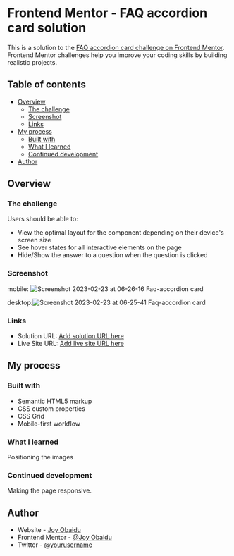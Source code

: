 # Frontend Mentor - FAQ accordion card solution

This is a solution to the [FAQ accordion card challenge on Frontend Mentor](https://www.frontendmentor.io/challenges/faq-accordion-card-XlyjD0Oam). Frontend Mentor challenges help you improve your coding skills by building realistic projects. 

## Table of contents

- [Overview](#overview)
  - [The challenge](#the-challenge)
  - [Screenshot](#screenshot)
  - [Links](#links)
- [My process](#my-process)
  - [Built with](#built-with)
  - [What I learned](#what-i-learned)
  - [Continued development](#continued-development)
- [Author](#author)

## Overview

### The challenge

Users should be able to:

- View the optimal layout for the component depending on their device's screen size
- See hover states for all interactive elements on the page
- Hide/Show the answer to a question when the question is clicked

### Screenshot

mobile: ![Screenshot 2023-02-23 at 06-26-16 Faq-accordion card](https://user-images.githubusercontent.com/106669781/220869619-6bf96dda-ee15-4ef3-8618-40e67efd1581.png)

desktop:![Screenshot 2023-02-23 at 06-25-41 Faq-accordion card](https://user-images.githubusercontent.com/106669781/220869652-82986083-b18e-4d21-92bc-5fb08c66a5dd.png)



### Links

- Solution URL: [Add solution URL here](https://)
- Live Site URL: [Add live site URL here](https://)

## My process

### Built with

- Semantic HTML5 markup
- CSS custom properties
- CSS Grid
- Mobile-first workflow

### What I learned
Positioning the images

### Continued development

Making the page responsive.

## Author

- Website - [Joy Obaidu](https://github.com/JoyObaidu)
- Frontend Mentor - [@Joy Obaidu](https://www.frontendmentor.io/profile/JoyObaidu)
- Twitter - [@yourusername](https://www.twitter.com/yourusername)
